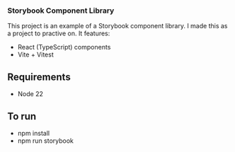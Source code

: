 ### Storybook Component Library

This project is an example of a Storybook component library. I made this as a project to practive on. It features:
- React (TypeScript) components
- Vite + Vitest

## Requirements
- Node 22

## To run
- npm install
- npm run storybook


